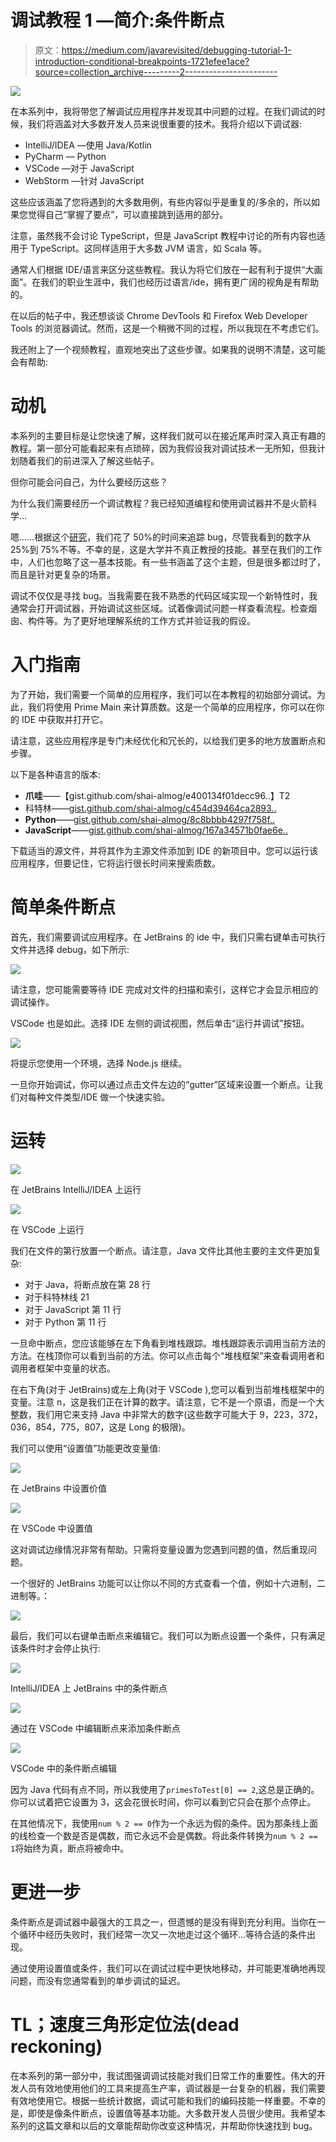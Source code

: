 # 调试教程 1 —简介:条件断点

> 原文：<https://medium.com/javarevisited/debugging-tutorial-1-introduction-conditional-breakpoints-1721efee1ace?source=collection_archive---------2----------------------->

![](img/b40252b6320eee7da68572e0dde1eeaf.png)

在本系列中，我将带您了解调试应用程序并发现其中问题的过程。在我们调试的时候，我们将涵盖对大多数开发人员来说很重要的技术。我将介绍以下调试器:

*   IntelliJ/IDEA —使用 Java/Kotlin
*   PyCharm — Python
*   VSCode —对于 JavaScript
*   WebStorm —针对 JavaScript

这些应该涵盖了您将遇到的大多数用例，有些内容似乎是重复的/多余的，所以如果您觉得自己“掌握了要点”，可以直接跳到适用的部分。

注意，虽然我不会讨论 TypeScript，但是 JavaScript 教程中讨论的所有内容也适用于 TypeScript。这同样适用于大多数 JVM 语言，如 Scala 等。

通常人们根据 IDE/语言来区分这些教程。我认为将它们放在一起有利于提供“大画面”。在我们的职业生涯中，我们也经历过语言/ide，拥有更广阔的视角是有帮助的。

在以后的帖子中，我还想谈谈 Chrome DevTools 和 Firefox Web Developer Tools 的浏览器调试。然而，这是一个稍微不同的过程，所以我现在不考虑它们。

我还附上了一个视频教程，直观地突出了这些步骤。如果我的说明不清楚，这可能会有帮助:

# 动机

本系列的主要目标是让您快速了解，这样我们就可以在接近尾声时深入真正有趣的教程。第一部分可能看起来有点琐碎，因为我假设我对调试技术一无所知，但我计划随着我们的前进深入了解这些帖子。

但你可能会问自己，为什么要经历这些？

为什么我们需要经历一个调试教程？我已经知道编程和使用调试器并不是火箭科学…

嗯……根据这个[研究](http://citeseerx.ist.psu.edu/viewdoc/download?doi=10.1.1.370.9611&rep=rep1&type=pdf)，我们花了 50%的时间来追踪 bug，尽管我看到的数字从 25%到 75%不等。不幸的是，这是大学并不真正教授的技能。甚至在我们的工作中，人们也忽略了这一基本技能。有一些书涵盖了这个主题，但是很多都过时了，而且是针对更复杂的场景。

调试不仅仅是寻找 bug。当我需要在我不熟悉的代码区域实现一个新特性时，我通常会打开调试器，开始调试这些区域。试着像调试问题一样查看流程。检查烟囱、构件等。为了更好地理解系统的工作方式并验证我的假设。

# 入门指南

为了开始，我们需要一个简单的应用程序，我们可以在本教程的初始部分调试。为此，我们将使用 Prime Main 来计算质数。这是一个简单的应用程序，你可以在你的 IDE 中获取并打开它。

请注意，这些应用程序是专门未经优化和冗长的，以给我们更多的地方放置断点和步骤。

以下是各种语言的版本:

*   **爪哇**——【gist.github.com/shai-almog/e400134f01decc96..】T2
*   科特林——[gist.github.com/shai-almog/c454d39464ca2893..](https://gist.github.com/shai-almog/c454d39464ca2893c014807838c5102f)
*   **Python**——[gist.github.com/shai-almog/8c8bbbb4297f758f..](https://gist.github.com/shai-almog/8c8bbbb4297f758f7ce1d5f7a4cc1c74)
*   **JavaScript**——[gist.github.com/shai-almog/167a34571b0fae6e..](https://gist.github.com/shai-almog/167a34571b0fae6eeed56742c44895cd)

下载适当的源文件，并将其作为主源文件添加到 IDE 的新项目中。您可以运行该应用程序，但要记住，它将运行很长时间来搜索质数。

# 简单条件断点

首先，我们需要调试应用程序。在 JetBrains 的 ide 中，我们只需右键单击可执行文件并选择 debug，如下所示:

[![](img/c7ed277df8e4e5fd6029cad55620bded.png)](https://javarevisited.blogspot.com/2018/09/top-5-courses-to-learn-intellij-idea-java-and-android-development.html)

请注意，您可能需要等待 IDE 完成对文件的扫描和索引，这样它才会显示相应的调试操作。

VSCode 也是如此。选择 IDE 左侧的调试视图，然后单击“运行并调试”按钮。

[![](img/8a2e5347807b23e429bbb2fee7db4c95.png)](https://javarevisited.blogspot.com/2011/02/how-to-setup-remote-debugging-in.html)

将提示您使用一个环境，选择 Node.js 继续。

一旦你开始调试，你可以通过点击文件左边的“gutter”区域来设置一个断点。让我们对每种文件类型/IDE 做一个快速实验。

# 运转

[![](img/7f918ff8e83e495230e16f8e7ac64fe0.png)](https://javarevisited.blogspot.com/2020/05/top-5-courses-to-learn-eclipse-ide-for-java-developers.html)

在 JetBrains IntelliJ/IDEA 上运行

[![](img/31b16cc83fae015f9b4d4b60ccf30ea9.png)](https://www.java67.com/2018/01/how-to-remote-debug-java-application-in-Eclipse.html)

在 VSCode 上运行

我们在文件的第行放置一个断点。请注意，Java 文件比其他主要的主文件更加复杂:

*   对于 Java，将断点放在第 28 行
*   对于科特林线 21
*   对于 JavaScript 第 11 行
*   对于 Python 第 11 行

一旦命中断点，您应该能够在左下角看到堆栈跟踪。堆栈跟踪表示调用当前方法的方法。在栈顶你可以看到当前的方法。你可以点击每个“堆栈框架”来查看调用者和调用者框架中变量的状态。

在右下角(对于 JetBrains)或左上角(对于 VSCode ),您可以看到当前堆栈框架中的变量。注意 n，这是我们正在计算的数字。请注意，它不是一个原语，而是一个大整数，我们用它来支持 Java 中非常大的数字(这些数字可能大于 9，223，372，036，854，775，807，这是 Long 的极限)。

我们可以使用“设置值”功能更改变量值:

[![](img/337cf0a010af441f269812dfa2ceb69f.png)](https://javarevisited.blogspot.com/2011/02/how-to-setup-remote-debugging-in.html)

在 JetBrains 中设置价值

[![](img/dd5ff808635395d1184c8ba97166a4d5.png)](https://www.java67.com/2018/02/5-free-eclipse-and-junit-online-courses-java-developers.html)

在 VSCode 中设置值

这对调试边缘情况非常有帮助。只需将变量设置为您遇到问题的值，然后重现问题。

一个很好的 JetBrains 功能可以让你以不同的方式查看一个值，例如十六进制，二进制等。：

[![](img/7e40a7c71161085b70cfeaf8d2111210.png)](https://javarevisited.blogspot.com/2015/10/133-java-interview-questions-answers-from-last-5-years.html)

最后，我们可以右键单击断点来编辑它。我们可以为断点设置一个条件，只有满足该条件时才会停止执行:

![](img/3b25d6284ea6777bd257d7ce40937dde.png)

IntelliJ/IDEA 上 JetBrains 中的条件断点

![](img/6b80da0475dc826c521124a6f4c2b90a.png)

通过在 VSCode 中编辑断点来添加条件断点

[![](img/ed141dc55b728ef6ed1026307f01b79a.png)](https://www.java67.com/2018/08/top-10-free-java-courses-for-beginners-experienced-developers.html)

VSCode 中的条件断点编辑

因为 Java 代码有点不同，所以我使用了`primesToTest[0] == 2`,这总是正确的。你可以试着把它设置为 3，这会花很长时间，你可以看到它只会在那个点停止。

在其他情况下，我使用`num % 2 == 0`作为一个永远为假的条件。因为那条线上面的线检查一个数是否是偶数，而它永远不会是偶数。将此条件转换为`num % 2 == 1`将始终为真，断点将被命中。

# 更进一步

条件断点是调试器中最强大的工具之一，但遗憾的是没有得到充分利用。当你在一个循环中经历失败时，我们经常一次又一次地走过这个循环…等待合适的条件出现。

通过使用设置值或条件，我们可以在调试过程中更快地移动，并可能更准确地再现问题，而没有您通常看到的单步调试的延迟。

# TL；速度三角形定位法(dead reckoning)

在本系列的第一部分中，我试图强调调试技能对我们日常工作的重要性。伟大的开发人员有效地使用他们的工具来提高生产率，调试器是一台复杂的机器，我们需要有效地使用它。根据一些统计数据，调试可能和我们的编码技能一样重要。不幸的是，即使是像条件断点，设置值等基本功能。大多数开发人员很少使用。我希望本系列的这篇文章和以后的文章能帮助你改变这种情况，并帮助你快速找到 bug。